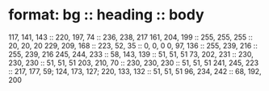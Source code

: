 # format: bg :: heading :: body

117, 141, 143 :: 220, 197, 74 :: 236, 238, 217
161, 204, 199 :: 255, 255, 255 :: 20, 20, 20
229, 209, 168 :: 223, 52, 35 :: 0, 0, 0
0, 97, 136 :: 255, 239, 216 :: 255, 239, 216
245, 244, 233 :: 58, 143, 139 :: 51, 51, 51
73, 202, 231 :: 230, 230, 230 :: 51, 51, 51
203, 210, 70 :: 230, 230, 230 :: 51, 51, 51
241, 245, 223 :: 217, 177, 59; 124, 173, 127; 220, 133, 132 :: 51, 51, 51
96, 234, 242 :: 68, 192, 200

